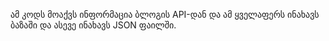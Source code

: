 ამ კოდს მოაქვს ინფორმაცია ბლოგის API-დან და ამ ყველაფერს ინახავს ბაზაში და ასევე ინახავს JSON ფაილში.
